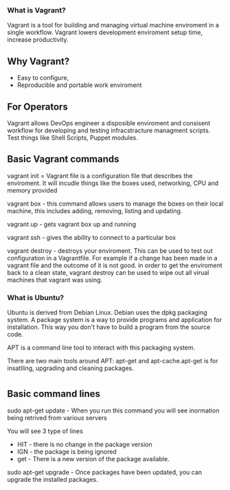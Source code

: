 ### What is Vagrant?

Vagrant is a tool for building and managing virtual machine enviroment in a single workflow. Vagrant lowers development enviroment setup time, increase productivity.

## Why Vagrant?

- Easy to configure,
- Reproducible and portable work enviroment

## For Operators

Vagrant allows DevOps engineer a disposible enviroment and consisent workflow for developing and testing infracstracture managment scripts. Test things like Shell Scripts, Puppet modules.

## Basic Vagrant commands

vagrant init  = Vagrant file is a configuration file that describes the enviroment. It will incudle things like the boxes used, networking, CPU and memory provided

vagrant box - this command allows users to manage the boxes on their local machine, this includes adding, removing, listing and updating.

vagrant up - gets vagrant box up and running

vagrant ssh - gives the ability to connect to a particular box

vagrant destroy - destroys your enviroment. This can be used to test out configuration in a Vagrantfile. For example if a change has been made in a vagrant file and the outcome of it is not good. in order to get the enviroment back to a clean state, vagrant destroy can be used to wipe out all virual machines that vagrant was using.

### What is Ubuntu?

Ubuntu is derived from Debian Linux. Debian uses the dpkg packaging system. A package system is a way to provide programs and application for installation. This way you don't have to build a program from the source code.

APT is a command line tool to interact with this packaging system.

There are two main tools around APT: apt-get and apt-cache.apt-get is for insatlling, upgrading and cleaning packages.
#
## Basic command lines

sudo apt-get update - When you run this command you will see inormation being retrived from various servers

You will see 3 type of lines
- HIT - there is no change in the package version
- IGN - the package is being ignored
- get - There is a new version of the package available.


sudo apt-get upgrade - Once packages have been updated, you can upgrade the installed packages.
